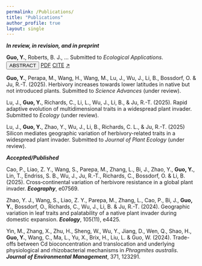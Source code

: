 ```yaml
---
permalink: /Publications/
title: "Publications"
author_profile: true
layout: single
---
```



**_In review, in revision, and in preprint_**

<p style="margin-bottom: 0.2em;"><strong>Guo, Y.</strong>, Roberts, B. J., ... Submitted to <em>Ecological Applications</em>.</p>

<div style="margin-bottom: 0.5em;">
  <button class="btn toggle-abstract">ABSTRACT</button>
  <a href="assets/papers/Guo2025_Phragmites_Ecology.pdf" class="btn" target="_blank">PDF</a>
  <a href="assets/bib/Guo2025.bib" class="btn">CITE</a>
  <a href="https://example.com/project" class="btn" target="_blank">↗</a>
</div>

<div class="abstract-box" style="display: none; font-size: 0.95em; margin-bottom: 1em;">
  This study analyzes 18 years of data from 390 coastal monitoring sites in Louisiana to examine spatial and temporal trends...
</div>



**Guo, Y.**, Perapa, M., Wang, H., Wang, M., Lu, J., Wu, J., Li, B., Bossdorf, O. & Ju, R.-T. (2025). Herbivory increases towards lower latitudes in native but not introduced plants. Submitted to _Science Advances_ (under review).

Lu, J., **Guo, Y.**, Richards, C., Li, L., Wu, J., Li, B., & Ju, R.-T. (2025). Rapid adaptive evolution of multidimensional traits in a widespread plant invader. Submitted to _Ecology_ (under review).

Lu, J., **Guo, Y.**, Zhao, Y., Wu, J., Li, B., Richards, C. L., & Ju, R.-T. (2025) Silicon mediates geographic variation of herbivory-related traits in a widespread plant invader. Submitted to _Journal of Plant Ecology_ (under review).


**_Accepted/Published_**

Cao, P., Liao, Z. Y., Wang, S., Parepa, M., Zhang, L., Bi, J., Zhao, Y., **Guo, Y.**, Lin, T., Endriss, S. B., Wu, J., Ju, R.-T., Richards, C., Bossdorf, O. & Li, B. (2025). Cross‐continental variation of herbivore resistance in a global plant invader. **_Ecography_**, e07569.

Zhao, Y. J., Wang, S., Liao, Z. Y., Parepa, M., Zhang, L., Cao, P., Bi, J., **Guo, Y.**, Bossdorf, O., Richards, C., Wu, J., Li, B. & Ju, R.-T. (2024). Geographic variation in leaf traits and palatability of a native plant invader during domestic expansion. **_Ecology_**, 105(11), e4425.

Yin, M., Zhang, X., Zhu, H., Sheng, W., Wu, Y., Jiang, D., Wen, Q., Shao, H., **Guo, Y.**, Wang, C., Ma, L., Yu, X., Brix, H., Liu, L. & Guo, W. (2024). Trade-offs between Cd bioconcentration and translocation and underlying physiological and rhizobacterial mechanisms in _Phragmites australis_. **_Journal of Environmental Management_**, 371, 123291.


<script>
  document.addEventListener("DOMContentLoaded", function () {
    document.querySelectorAll(".toggle-abstract").forEach(function (button) {
      button.addEventListener("click", function () {
        var abstractBox = button.parentElement.nextElementSibling;
        if (abstractBox.style.display === "none" || abstractBox.style.display === "") {
          abstractBox.style.display = "block";
        } else {
          abstractBox.style.display = "none";
        }
      });
    });
  });
</script>
